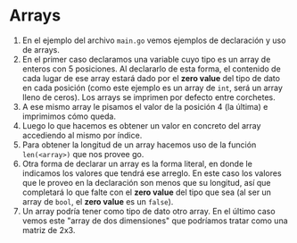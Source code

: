 # Arrays

1. En el ejemplo del archivo `main.go` vemos ejemplos de declaración y uso de arrays.  
2. En el primer caso declaramos una variable cuyo tipo es un array de enteros con 5 posiciones. Al declararlo de esta forma, el contenido de cada lugar de ese array estará dado por el **zero value** del tipo de dato en cada posición (como este ejemplo es un array de `int`, será un array lleno de ceros). Los arrays se imprimen por defecto entre corchetes.  
3. A ese mismo array le pisamos el valor de la posición 4 (la última) e imprimimos cómo queda.  
4. Luego lo que hacemos es obtener un valor en concreto del array accediendo al mismo por índice.  
5. Para obtener la longitud de un array hacemos uso de la función `len(<array>)` que nos provee go.  
6. Otra forma de declarar un array es la forma literal, en donde le indicamos los valores que tendrá ese arreglo. En este caso los valores que le proveo en la declaración son menos que su longitud, así que completará lo que falte con el **zero value** del tipo que sea (al ser un array de `bool`, el **zero value** es un `false`).  
7. Un array podría tener como tipo de dato otro array. En el último caso vemos este "array de dos dimensiones" que podríamos tratar como una matriz de 2x3.  
